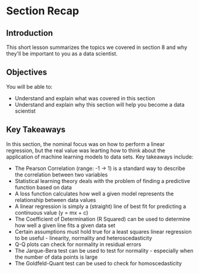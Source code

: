 
# Section Recap

## Introduction

This short lesson summarizes the topics we covered in section 8 and why they'll be important to you as a data scientist.

## Objectives
You will be able to:
* Understand and explain what was covered in this section
* Understand and explain why this section will help you become a data scientist

## Key Takeaways

In this section, the nominal focus was on how to perform a linear regression, but the real value was learting how to think about the application of machine learning models to data sets. Key takeaways include:
* The Pearson Correlation (range: -1 -> 1) is a standard way to describe the correlation between two variables
* Statistical learning theory deals with the problem of finding a predictive function based on data
* A loss function calculates how well a given model represents the relationship between data values
* A linear regression is simply a (straight) line of best fit for predicting a continuous value (y = mx + c)
* The Coefficient of Determination (R Squared) can be used to determine how well a given line fits a given data set
* Certain assumptions must hold true for a least squares linear regression to be useful - linearity, normality and heteroscedasticity
* Q-Q plots can check for normality in residual errors
* The Jarque-Bera test can be used to test for normality - especially when the number of data points is large
* The Goldfeld-Quant test can be used to check for homoscedasticity

